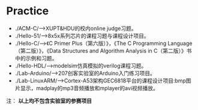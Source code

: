 # Practice

* ./ACM-C/-->XUPT&HDU的校内online judge习题。
* ./Hello-51/-->8x5x系列芯片的课程习题与课程设计项目。
* ./Hello-C/-->《C Primer Plus（第六版）》，《The C Programming Language（第二版）》，《Data Structures and Algorithm Analysis in C（第二版）》书中的示例和习题。
* ./Hello-HDL/-->modelsim仿真模拟的verilog课程习题。
* ./Lab-Arduino/-->207创客实验室的Arduino入门练习项目。
* ./Lab-LinuxARM/-->Cortex-A53架构GEC6818平台的课程设计项目:bmp图片显示，madplay的mp3音频播放和mplayer的avi视频播放。

注：
**以上均不包含实验室的参赛项目**
